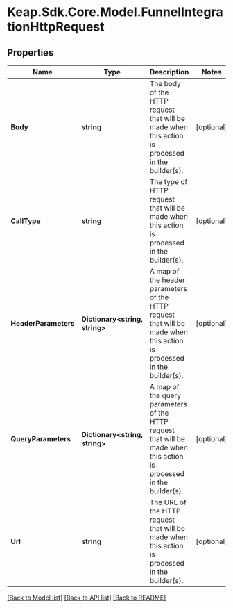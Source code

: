 # Keap.Sdk.Core.Model.FunnelIntegrationHttpRequest

## Properties

Name | Type | Description | Notes
------------ | ------------- | ------------- | -------------
**Body** | **string** | The body of the HTTP request that will be made when this action is processed in the builder(s). | [optional] 
**CallType** | **string** | The type of HTTP request that will be made when this action is processed in the builder(s). | [optional] 
**HeaderParameters** | **Dictionary&lt;string, string&gt;** | A map of the header parameters of the HTTP request that will be made when this action is processed in the builder(s). | [optional] 
**QueryParameters** | **Dictionary&lt;string, string&gt;** | A map of the query parameters of the HTTP request that will be made when this action is processed in the builder(s). | [optional] 
**Url** | **string** | The URL of the HTTP request that will be made when this action is processed in the builder(s). | [optional] 

[[Back to Model list]](../README.md#documentation-for-models) [[Back to API list]](../README.md#documentation-for-api-endpoints) [[Back to README]](../README.md)

